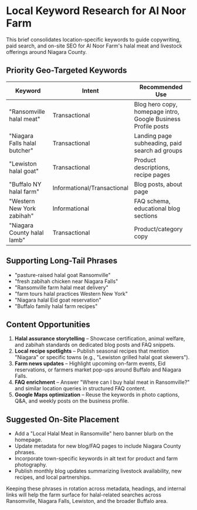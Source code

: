 # Local Keyword Research for Al Noor Farm

This brief consolidates location-specific keywords to guide copywriting, paid search, and on-site SEO for Al Noor Farm's halal meat and livestock offerings around Niagara County.

## Priority Geo-Targeted Keywords

| Keyword | Intent | Recommended Use |
| --- | --- | --- |
| "Ransomville halal meat" | Transactional | Blog hero copy, homepage intro, Google Business Profile posts |
| "Niagara Falls halal butcher" | Transactional | Landing page subheading, paid search ad groups |
| "Lewiston halal goat" | Transactional | Product descriptions, recipe pages |
| "Buffalo NY halal farm" | Informational/Transactional | Blog posts, about page |
| "Western New York zabihah" | Informational | FAQ schema, educational blog sections |
| "Niagara County halal lamb" | Transactional | Product/category copy |

## Supporting Long-Tail Phrases

- "pasture-raised halal goat Ransomville"
- "fresh zabihah chicken near Niagara Falls"
- "Ransomville farm halal meat delivery"
- "farm tours halal practices Western New York"
- "Niagara halal Eid goat reservation"
- "Buffalo family halal farm recipes"

## Content Opportunities

1. **Halal assurance storytelling** – Showcase certification, animal welfare, and zabihah standards on dedicated blog posts and FAQ snippets.
2. **Local recipe spotlights** – Publish seasonal recipes that mention "Niagara" or specific towns (e.g., "Lewiston grilled halal goat skewers").
3. **Farm news updates** – Highlight upcoming on-farm events, Eid reservations, or farmers market pop-ups around Buffalo and Niagara Falls.
4. **FAQ enrichment** – Answer "Where can I buy halal meat in Ransomville?" and similar location queries in structured FAQ content.
5. **Google Maps optimization** – Reuse the keywords in photo captions, Q&A, and weekly posts on the business profile.

## Suggested On-Site Placement

- Add a "Local Halal Meat in Ransomville" hero banner blurb on the homepage.
- Update metadata for new blog/FAQ pages to include Niagara County phrases.
- Incorporate town-specific keywords in alt text for product and farm photography.
- Publish monthly blog updates summarizing livestock availability, new recipes, and local partnerships.

Keeping these phrases in rotation across metadata, headings, and internal links will help the farm surface for halal-related searches across Ransomville, Niagara Falls, Lewiston, and the broader Buffalo area.
